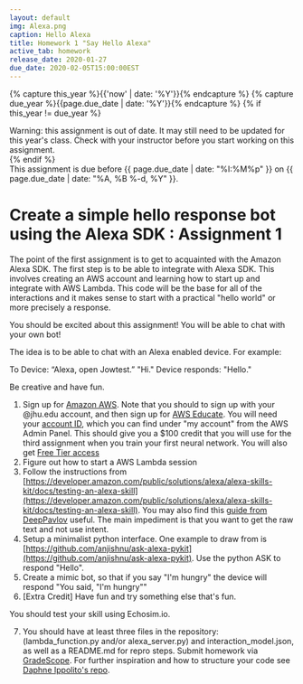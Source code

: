 ```yaml
---
layout: default
img: Alexa.png
caption: Hello Alexa    
title: Homework 1 "Say Hello Alexa"
active_tab: homework
release_date: 2020-01-27
due_date: 2020-02-05T15:00:00EST
---
```


<!-- Check whether the assignment is up to date -->
{% capture this_year %}{{'now' | date: '%Y'}}{% endcapture %}
{% capture due_year %}{{page.due_date | date: '%Y'}}{% endcapture %}
{% if this_year != due_year %} 
<div class="alert alert-danger">
Warning: this assignment is out of date.  It may still need to be updated for this year's class.  Check with your instructor before you start working on this assignment.
</div>
{% endif %}
<!-- End of check whether the assignment is up to date -->

<div class="alert alert-info">
This assignment is due before {{ page.due_date | date: "%I:%M%p" }} on {{ page.due_date | date: "%A, %B %-d, %Y" }}.
</div>


Create a simple hello response bot using the Alexa SDK <span class="text-muted">: Assignment 1</span> 
=============================================================

The point of the first assignment is to get to acquainted with the Amazon Alexa SDK. The first step is to be able to integrate  with Alexa SDK. This involves creating an AWS account and learning how to start up and integrate with AWS Lambda. This code will be the base for all of the interactions and it makes sense to start with a practical "hello world" or more precisely a response. 

You should be excited about this assignment! You will be able to chat with your own bot!

The idea is to be able to chat with an Alexa enabled device. For example:
 
To Device:
“Alexa, open Jowtest.”
"Hi."
Device responds:
"Hello."
 
Be creative and have fun.
 

1. Sign up for [Amazon AWS](https://aws.amazon.com/console/). Note that you should to sign up with your @jhu.edu account, and then sign up for [AWS Educate](https://aws.amazon.com/education/awseducate/apply/).  You will need your [account ID](https://console.aws.amazon.com/billing/home?#/account), which you can find under "my account" from the AWS Admin Panel.  This should give you a $100 credit that you will use for the third assignment when you train your first neural network. You will also get [Free Tier access](https://aws.amazon.com/free/)
2. Figure out how to start a AWS Lambda session
3. Follow the instructions from [https://developer.amazon.com/public/solutions/alexa/alexa-skills-kit/docs/testing-an-alexa-skill](https://developer.amazon.com/public/solutions/alexa/alexa-skills-kit/docs/testing-an-alexa-skill). You may also find this [guide from DeepPavlov](http://docs.deeppavlov.ai/en/master/integrations/amazon_alexa.html) useful. The main impediment is that you want to get the raw text and not use intent.
4. Setup a minimalist python interface. One example to draw from is [https://github.com/anjishnu/ask-alexa-pykit](https://github.com/anjishnu/ask-alexa-pykit).
Use the python ASK to respond "Hello". 
5. Create a mimic bot, so that if you say "I'm hungry" the device will respond "You said, "I'm hungry""
6. [Extra Credit] Have fun and try something else that's fun.

You should test your skill using Echosim.io.

 

7. You should have at least three files in the repository: (lambda_function.py and/or alexa_server.py)  and interaction_model.json, as well as a README.md for repro steps. Submit homework via [GradeScope](https://www.gradescope.com/courses/85654). For further inspiration and how to structure your code see [Daphne Ippolito's repo](https://github.com/daphnei/nn_chatbot/tree/master/homeworks/alexa_chatbot).